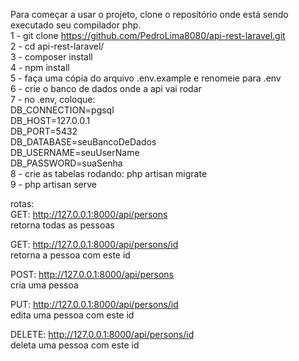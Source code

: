 Para começar a usar o projeto, clone o repositório onde está sendo executado seu compilador php. <br>
1 - git clone https://github.com/PedroLima8080/api-rest-laravel.git <br>
2 - cd api-rest-laravel/ <br>
3 - composer install <br>
4 - npm install <br>
5 - faça uma cópia do arquivo .env.example e renomeie para .env <br>
6 - crie o banco de dados onde a api vai rodar <br>
7 - no .env, coloque: <br>
    DB_CONNECTION=pgsql <br>
    DB_HOST=127.0.0.1 <br>
    DB_PORT=5432 <br>
    DB_DATABASE=seuBancoDeDados <br>
    DB_USERNAME=seuUserName <br>
    DB_PASSWORD=suaSenha <br>
8 - crie as tabelas rodando: php artisan migrate <br>
9 - php artisan serve <br>

rotas: <br>
GET: http://127.0.0.1:8000/api/persons <br>
retorna todas as pessoas <br>

GET: http://127.0.0.1:8000/api/persons/id <br>
retorna a pessoa com este id <br>

POST: http://127.0.0.1:8000/api/persons <br>
cria uma pessoa <br>

PUT: http://127.0.0.1:8000/api/persons/id <br>
edita uma pessoa com este id <br>

DELETE: http://127.0.0.1:8000/api/persons/id <br>
deleta uma pessoa com este id <br>

